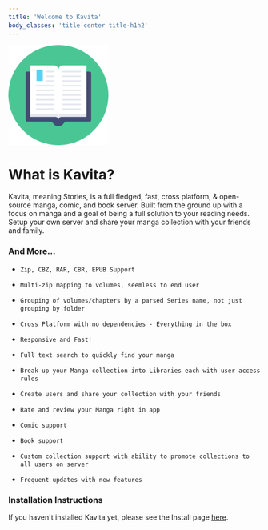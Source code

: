 ```yaml
---
title: 'Welcome to Kavita'
body_classes: 'title-center title-h1h2'
---
```


![kavita-logo3](kavita-logo3.png "kavita-logo3")
# What is Kavita?   


Kavita, meaning Stories, is a full fledged, fast, cross platform, & open-source manga, comic, and book server. Built from the ground up with a focus on manga and a goal of being a full solution to your reading needs. Setup your own server and share your manga collection with your friends and family.

### And More...


*     Zip, CBZ, RAR, CBR, EPUB Support
*     Multi-zip mapping to volumes, seemless to end user
*     Grouping of volumes/chapters by a parsed Series name, not just grouping by folder
*     Cross Platform with no dependencies - Everything in the box
*     Responsive and Fast!
*     Full text search to quickly find your manga
*     Break up your Manga collection into Libraries each with user access rules
*     Create users and share your collection with your friends
*     Rate and review your Manga right in app
*     Comic support
*     Book support
*     Custom collection support with ability to promote collections to all users on server
*     Frequent updates with new features


### Installation Instructions

If you haven't installed Kavita yet, please see the Install page [here](https://wiki.kavitareader.com/install). 

